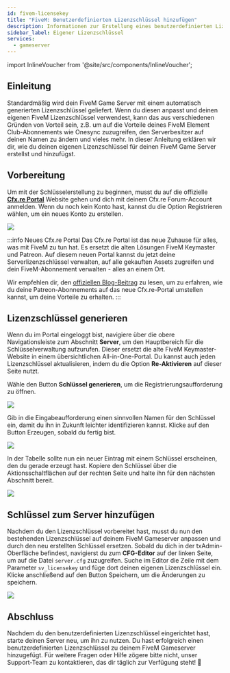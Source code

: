 ```yaml
---
id: fivem-licensekey
title: "FiveM: Benutzerdefinierten Lizenzschlüssel hinzufügen"
description: Informationen zur Erstellung eines benutzerdefinierten Lizenzschlüssels und zum Hinzufügen zu deinem FiveM-Server von ZAP-Hosting - ZAP-Hosting.com Dokumentation
sidebar_label: Eigener Lizenzschlüssel
services:
  - gameserver
---
```


import InlineVoucher from '@site/src/components/InlineVoucher';

## Einleitung

Standardmäßig wird dein FiveM Game Server mit einem automatisch generierten Lizenzschlüssel geliefert. Wenn du diesen anpasst und deinen eigenen FiveM Lizenzschlüssel verwendest, kann das aus verschiedenen Gründen von Vorteil sein, z.B. um auf die Vorteile deines FiveM Element Club-Abonnements wie Onesync zuzugreifen, den Serverbesitzer auf deinen Namen zu ändern und vieles mehr. In dieser Anleitung erklären wir dir, wie du deinen eigenen Lizenzschlüssel für deinen FiveM Game Server erstellst und hinzufügst.

<InlineVoucher />

## Vorbereitung

Um mit der Schlüsselerstellung zu beginnen, musst du auf die offizielle **[Cfx.re Portal](https://portal.cfx.re/)** Website gehen und dich mit deinem Cfx.re Forum-Account anmelden. Wenn du noch kein Konto hast, kannst du die Option Registrieren wählen, um ein neues Konto zu erstellen.

![](https://screensaver01.zap-hosting.com/index.php/s/j5onRjCSN42dbie/preview)

:::info Neues Cfx.re Portal
Das Cfx.re Portal ist das neue Zuhause für alles, was mit FiveM zu tun hat. Es ersetzt die alten Lösungen FiveM Keymaster und Patreon. Auf diesem neuen Portal kannst du jetzt deine Serverlizenzschlüssel verwalten, auf alle gekauften Assets zugreifen und dein FiveM-Abonnement verwalten - alles an einem Ort.

Wir empfehlen dir, den [offiziellen Blog-Beitrag](https://forum.cfx.re/t/introducing-the-cfx-re-portal/5287316/) zu lesen, um zu erfahren, wie du deine Patreon-Abonnements auf das neue Cfx.re-Portal umstellen kannst, um deine Vorteile zu erhalten.
:::

## Lizenzschlüssel generieren

Wenn du im Portal eingeloggt bist, navigiere über die obere Navigationsleiste zum Abschnitt **Server**, um den Hauptbereich für die Schlüsselverwaltung aufzurufen. Dieser ersetzt die alte FiveM Keymaster-Website in einem übersichtlichen All-in-One-Portal. Du kannst auch jeden Lizenzschlüssel aktualisieren, indem du die Option **Re-Aktivieren** auf dieser Seite nutzt.

Wähle den Button **Schlüssel generieren**, um die Registrierungsaufforderung zu öffnen.

![](https://screensaver01.zap-hosting.com/index.php/s/JQ6dkNHZcBD4e4B/preview)

Gib in die Eingabeaufforderung einen sinnvollen Namen für den Schlüssel ein, damit du ihn in Zukunft leichter identifizieren kannst. Klicke auf den Button Erzeugen, sobald du fertig bist.

![](https://screensaver01.zap-hosting.com/index.php/s/3cYyRo7pgzQraz2/preview)

In der Tabelle sollte nun ein neuer Eintrag mit einem Schlüssel erscheinen, den du gerade erzeugt hast. Kopiere den Schlüssel über die Aktionsschaltflächen auf der rechten Seite und halte ihn für den nächsten Abschnitt bereit.

![](https://screensaver01.zap-hosting.com/index.php/s/3Hd8tQqJA4xPKWk/preview)

## Schlüssel zum Server hinzufügen

Nachdem du den Lizenzschlüssel vorbereitet hast, musst du nun den bestehenden Lizenzschlüssel auf deinem FiveM Gameserver anpassen und durch den neu erstellten Schlüssel ersetzen. Sobald du dich in der txAdmin-Oberfläche befindest, navigierst du zum **CFG-Editor** auf der linken Seite, um auf die Datei `server.cfg` zuzugreifen. Suche im Editor die Zeile mit dem Parameter `sv_licensekey` und füge dort deinen eigenen Lizenzschlüssel ein. Klicke anschließend auf den Button Speichern, um die Änderungen zu speichern.

![](https://screensaver01.zap-hosting.com/index.php/s/2E8j9jtykcjwF7L/preview)



## Abschluss

Nachdem du den benutzerdefinierten Lizenzschlüssel eingerichtet hast, starte deinen Server neu, um ihn zu nutzen. Du hast erfolgreich einen benutzerdefinierten Lizenzschlüssel zu deinem FiveM Gameserver hinzugefügt. Für weitere Fragen oder Hilfe zögere bitte nicht, unser Support-Team zu kontaktieren, das dir täglich zur Verfügung steht! 🙂